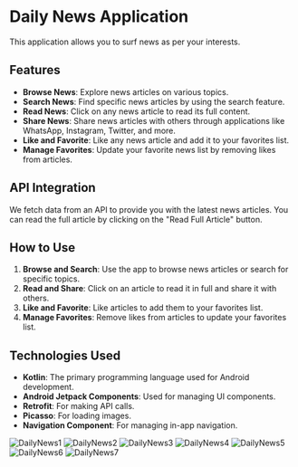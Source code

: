 # Daily News Application

This application allows you to surf news as per your interests.

## Features

- **Browse News**: Explore news articles on various topics.
- **Search News**: Find specific news articles by using the search feature.
- **Read News**: Click on any news article to read its full content.
- **Share News**: Share news articles with others through applications like WhatsApp, Instagram, Twitter, and more.
- **Like and Favorite**: Like any news article and add it to your favorites list.
- **Manage Favorites**: Update your favorite news list by removing likes from articles.

## API Integration

We fetch data from an API to provide you with the latest news articles. You can read the full article by clicking on the "Read Full Article" button.

## How to Use

1. **Browse and Search**: Use the app to browse news articles or search for specific topics.
2. **Read and Share**: Click on an article to read it in full and share it with others.
3. **Like and Favorite**: Like articles to add them to your favorites list.
4. **Manage Favorites**: Remove likes from articles to update your favorites list.

## Technologies Used

- **Kotlin**: The primary programming language used for Android development.
- **Android Jetpack Components**: Used for managing UI components.
- **Retrofit**: For making API calls.
- **Picasso**: For loading images.
- **Navigation Component**: For managing in-app navigation.

![DailyNews1](https://github.com/user-attachments/assets/d3661d5a-f48e-40b7-9d96-1cbf57c56993)
![DailyNews2](https://github.com/user-attachments/assets/a76a5554-34c9-4ea2-b3b8-8781f1f9e931)
![DailyNews3](https://github.com/user-attachments/assets/60027ee3-d98e-4318-9d9c-f3b1e94a1e19)
![DailyNews4](https://github.com/user-attachments/assets/3e52db12-b46b-4c01-afc7-10d0abeed053)
![DailyNews5](https://github.com/user-attachments/assets/00ca506b-b35f-4f23-b59d-d779e4889ad4)
![DailyNews6](https://github.com/user-attachments/assets/a9a22905-a4e5-4cb1-97f8-8cbf946c9f54)
![DailyNews7](https://github.com/user-attachments/assets/b02df2ef-72eb-4fe2-b79c-aebc7789a5d2)

